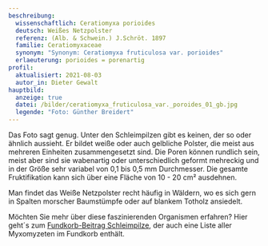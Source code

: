 ```yaml
---
beschreibung:
  wissenschaftlich: Ceratiomyxa porioides
  deutsch: Weißes Netzpolster
  referenz: (Alb. & Schwein.) J.Schröt. 1897
  familie: Ceratiomyxaceae
  synonym: "Synonym: Ceratiomyxa fruticulosa var. porioides"
  erlaeuterung: porioides = porenartig
profil:
  aktualisiert: 2021-08-03
  autor_in: Dieter Gewalt
hauptbild:
  anzeige: true
  datei: /bilder/ceratiomyxa_fruticulosa_var._poroides_01_gb.jpg
  legende: "Foto: Günther Breidert"
---
```

Das Foto sagt genug. Unter den Schleimpilzen gibt es keinen, der so oder ähnlich aussieht. Er bildet weiße oder auch gelbliche Polster, die meist aus mehreren Einheiten zusammengesetzt sind. Die Poren können rundlich sein, meist aber sind sie wabenartig oder unterschiedlich geformt mehreckig und in der Größe sehr variabel von 0,1 bis 0,5 mm Durchmesser. Die gesamte Fruktifikation kann sich über eine Fläche von 10 - 20 cm² ausdehnen.

Man findet das Weiße Netzpolster recht häufig in Wäldern, wo es sich gern in Spalten morscher Baumstümpfe oder auf blankem Totholz ansiedelt.

Möchten Sie mehr über diese faszinierenden Organismen erfahren? Hier geht´s zum [Fundkorb-Beitrag Schleimpilze](/verwandt/schleimpilze-myxomyzeten), der auch eine Liste aller Myxomyzeten im Fundkorb enthält.